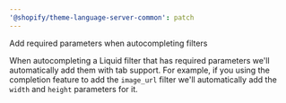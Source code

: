 ```yaml
---
'@shopify/theme-language-server-common': patch
---
```


Add required parameters when autocompleting filters

When autocompleting a Liquid filter that has required parameters we'll
automatically add them with tab support. For example, if you using the
completion feature to add the `image_url` filter we'll automatically add the
`width` and `height` parameters for it.
